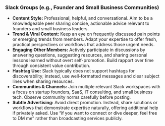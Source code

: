 ### Slack Groups (e.g., Founder and Small Business Communities)

- **Content Style:** Professional, helpful, and conversational. Aim to be a knowledgeable peer sharing concise, actionable advice relevant to founders and small business leaders.  
- **Trend & Viral Content:** Keep an eye on frequently discussed pain points or emerging trends from members. Adapt your expertise to offer fresh, practical perspectives or workflows that address those urgent needs.  
- **Engaging Other Members:** Actively participate in discussions by answering questions, suggesting resources, and sharing personal lessons learned without overt self-promotion. Build rapport over time through consistent value contribution.  
- **Hashtag Use:** Slack typically does not support hashtags for discoverability; instead, use well-formatted messages and clear subject lines when sharing resources.  
- **Communities & Channels:** Join multiple relevant Slack workspaces with a focus on startup founders, SaaS, IT consulting, and small business tech. Observe community norms carefully before posting.  
- **Subtle Advertising:** Avoid direct promotion. Instead, share solutions or workflows that demonstrate expertise naturally, offering additional help if privately asked. Use “if you want to connect or dive deeper, feel free to DM me” rather than broadcasting services publicly.